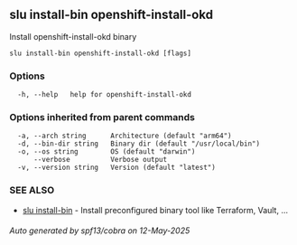 ## slu install-bin openshift-install-okd

Install openshift-install-okd binary

```
slu install-bin openshift-install-okd [flags]
```

### Options

```
  -h, --help   help for openshift-install-okd
```

### Options inherited from parent commands

```
  -a, --arch string      Architecture (default "arm64")
  -d, --bin-dir string   Binary dir (default "/usr/local/bin")
  -o, --os string        OS (default "darwin")
      --verbose          Verbose output
  -v, --version string   Version (default "latest")
```

### SEE ALSO

* [slu install-bin](slu_install-bin.md)	 - Install preconfigured binary tool like Terraform, Vault, ...

###### Auto generated by spf13/cobra on 12-May-2025
